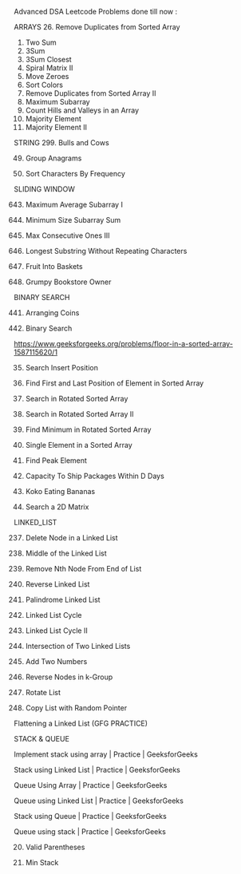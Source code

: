 Advanced DSA Leetcode Problems done till now : 


ARRAYS
26. Remove Duplicates from Sorted Array
1. Two Sum
15. 3Sum
16. 3Sum Closest
59. Spiral Matrix II
283. Move Zeroes
75. Sort Colors
80. Remove Duplicates from Sorted Array II
53. Maximum Subarray
2210. Count Hills and Valleys in an Array
169. Majority Element
229. Majority Element II

STRING
299. Bulls and Cows

49. Group Anagrams

451. Sort Characters By Frequency

SLIDING WINDOW 

643. Maximum Average Subarray I

209. Minimum Size Subarray Sum

1004. Max Consecutive Ones III

3. Longest Substring Without Repeating Characters

904. Fruit Into Baskets

1052. Grumpy Bookstore Owner       

          
BINARY SEARCH

441. Arranging Coins

704. Binary Search

https://www.geeksforgeeks.org/problems/floor-in-a-sorted-array-1587115620/1

35. Search Insert Position

34. Find First and Last Position of Element in Sorted Array

33. Search in Rotated Sorted Array

81. Search in Rotated Sorted Array II

153. Find Minimum in Rotated Sorted Array

540. Single Element in a Sorted Array

162. Find Peak Element

1011. Capacity To Ship Packages Within D Days

875. Koko Eating Bananas

74. Search a 2D Matrix


LINKED_LIST

237. Delete Node in a Linked List

876. Middle of the Linked List

19. Remove Nth Node From End of List

206. Reverse Linked List

234. Palindrome Linked List

141. Linked List Cycle


142. Linked List Cycle II

160. Intersection of Two Linked Lists

2. Add Two Numbers

25. Reverse Nodes in k-Group

61. Rotate List

138. Copy List with Random Pointer

Flattening a Linked List (GFG PRACTICE)


STACK & QUEUE

Implement stack using array | Practice | GeeksforGeeks

Stack using Linked List | Practice | GeeksforGeeks

Queue Using Array | Practice | GeeksforGeeks

Queue using Linked List | Practice | GeeksforGeeks

Stack using Queue | Practice | GeeksforGeeks

Queue using stack | Practice | GeeksforGeeks

20. Valid Parentheses

155. Min Stack


